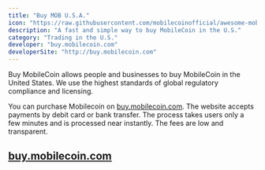 ```yaml
---
title: "Buy MOB U.S.A."
icon: "https://raw.githubusercontent.com/mobilecoinofficial/awesome-mobilecoin/main/directory/images/usa.webp"
description: "A fast and simple way to buy MobileCoin in the U.S."
category: "Trading in the U.S."
developer: "buy.mobilecoin.com"
developerSite: "http://buy.mobilecoin.com"
---
```

Buy MobileCoin allows people and businesses to buy MobileCoin in the United States. We use the highest standards of global regulatory compliance and licensing.  

You can purchase Mobilecoin on [buy.mobilecoin.com](http://buy.mobilecoin.com). The website accepts payments by debit card or bank transfer. The process takes users only a few minutes and is processed near instantly. The fees are low and transparent.

## [buy.mobilecoin.com](http://buy.mobilecoin.com)
